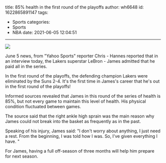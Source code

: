 title: 85% health in the first round of the playoffs
author: wh6648
id: 1622865891147
tags: 
- Sports
categories: 
- Sports
- NBA
date: 2021-06-05 12:04:51
---
![](https://p5.itc.cn/q_70/images01/20210605/75a03b1447d4448e8bea333fbbcae8ef.jpeg)


June 5 news, from "Yahoo Sports" reporter Chris - Hannes reported that in an interview today, the Lakers superstar LeBron - James admitted that he paid all in the series.

In the first round of the playoffs, the defending champion Lakers were eliminated by the Suns 2-4. It's the first time in James's career that he's out in the first round of the playoffs!

Informed sources revealed that James in this round of the series of health is 85%, but not every game to maintain this level of health. His physical condition fluctuated between games.

The source said that the right ankle high sprain was the main reason why James could not break into the basket as frequently as in the past.

Speaking of his injury, James said: "I don't worry about anything, I just need a rest. From the beginning, I was told how I was. So, I've given everything I have. "

For James, having a full off-season of three months will help him prepare for next season.

